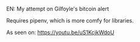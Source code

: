 EN: My attempt on Gilfoyle's bitcoin alert

Requires pipenv, which is more comfy for libraries.

As seen on: https://youtu.be/uS1KcjkWdoU